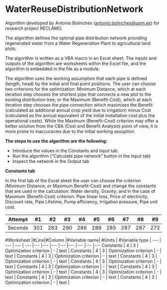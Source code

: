 # WaterReuseDistributionNetwork
Algorithm developed by Antonio Bolinches (antonio.bolinches@upm.es) for research project RECLAMO.

The algorithm defines the optimal pipe distribution network providing regenerated water from a Water Regeneration Plant to agricultural land plots.

The algorithm is written as a VBA macro in an Excel sheet. The inputs and outputs of the algorithm are worksheets within the Excel file, and the algorithm is embedded in the file as a module.

The algorithm uses the working assumption that each pipe is defined (length, head) by the initial and final point positions. The user can choose two criterions for the optimization: Minimum Distance, which at each iteration step chooses the shortest pipe that connects a new plot to the existing distribution tree; or the Maximum (Benefit-Cost), which at each iteration step chooses the pipe connection which maximizes the Benefit (calculated as additional annual crop yield due to irrigation) minus Cost (calculated as the annual equivalent of the initial installation cost plus the operational costs). While the Maximum (Benefit-Cost) criterion may offer a better solution from the CBA (Cost and Benefit Analysis) point of view, it is more prone to inaccuracies due to the initial working assuption.

**The steps to use the algorithm are the following:**
  - Introduce the values in the Constants and Input tab.
  - Run the algorithm (“Calculate pipe network” button in the Input tab)
  -  Inspect the network in the Output tab


**Constants tab**

In the first tab of the Excel sheet the user can choose the criterion (Minimum Distance, or Maximum Benefit-Cost) and change the constants that are used in the calculation: Water density, Gravity; and in the case of Maximum (Benefit-Cost) criterion: Pipe linear loss, Price of electricity, Discount rate, Pipe Lifetime, Pump efficiency, Irrigation pressure, Pipe unit cost.

Attempt | #1 | #2 | #3 | #4 | #5 | #6 | #7 | #8 | #9 | #10 | #11
--- | --- | --- | --- |--- |--- |--- |--- |--- |--- |--- |---
Seconds | 301 | 283 | 290 | 286 | 289 | 285 | 287 | 287 | 272 | 276 | 269

#Worksheet |#Line|#Column |#Variable name| #Units | #Variable type | 
--- | --- | --- | --- |--- |--- |--- |--- |--- |--- |--- |---
Constants | 4 | 3 | Optimization criterion | - | text |
Constants | 4 | 3 | Optimization criterion | - | text |
Constants | 4 | 3 | Optimization criterion | - | text |
Constants | 4 | 3 | Optimization criterion | - | text |
Constants | 4 | 3 | Optimization criterion | - | text |
Constants | 4 | 3 | Optimization criterion | - | text |
Constants | 4 | 3 | Optimization criterion | - | text |
Constants | 4 | 3 | Optimization criterion | - | text |
Constants | 4 | 3 | Optimization criterion | - | text |
Constants | 4 | 3 | Optimization criterion | - | text |

